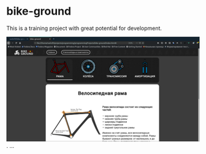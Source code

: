 # bike-ground
This is a training project with great potential for development.

![Иллюстрация к проекту](https://github.com/varkrift/bike-ground/blob/master/img/ReadmeIMG/components.png)
.
...

